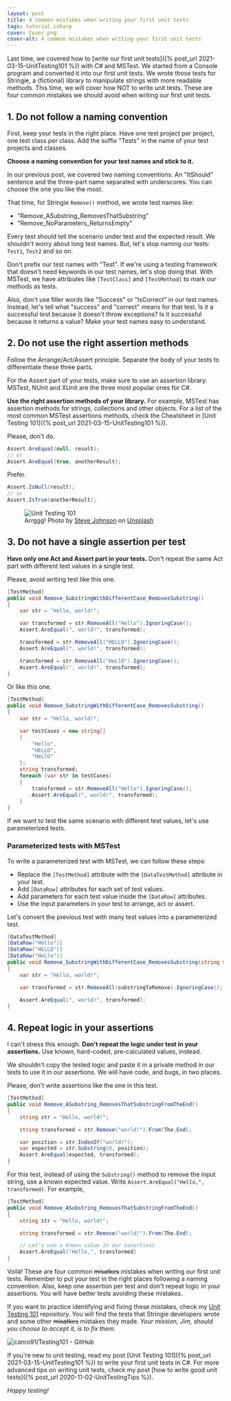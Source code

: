 ```yaml
---
layout: post
title: 4 common mistakes when writing your first unit tests
tags: tutorial csharp
cover: Cover.png
cover-alt: 4 common mistakes when writing your first unit tests
---
```


Last time, we covered how to [write our first unit tests]({% post_url 2021-03-15-UnitTesting101 %}) with C# and MSTest. We started from a Console program and converted it into our first unit tests. We wrote those tests for Stringie, a (fictional) library to manipulate strings with more readable methods. This time, we will cover how NOT to write unit tests. These are four common mistakes we should avoid when writing our first unit tests.

## 1. Do not follow a naming convention

First, keep your tests in the right place. Have one test project per project, one test class per class. Add the suffix "Tests" in the name of your test projects and classes.

**Choose a naming convention for your test names and stick to it.**

In our previous post, we covered two naming conventions. An "ItShould" sentence and the three-part name separated with underscores. You can choose the one you like the most.

That time, for Stringie `Remove()` method, we wrote test names like:

* "Remove_ASubstring_RemovesThatSubstring"
* "Remove_NoParameters_ReturnsEmpty"

Every test should tell the scenario under test and the expected result. We shouldn't worry about long test names. But, let's stop naming our tests: `Test1`, `Test2` and so on.

Don't prefix our test names with "Test". If we're using a testing framework that doesn't need keywords in our test names, let's stop doing that. With MSTest, we have attributes like `[TestClass]` and `[TestMethod]` to mark our methods as tests.

Also, don't use filler words like "Success" or "IsCorrect" in our test names. Instead, let's tell what "success" and "correct" means for that test. Is it a successful test because it doesn't throw exceptions? Is it successful because it returns a value? Make your test names easy to understand.

## 2. Do not use the right assertion methods

Follow the Arrange/Act/Assert principle. Separate the body of your tests to differentiate these three parts.

For the Assert part of your tests, make sure to use an assertion library. MSTest, NUnit and XUnit are the three most popular ones for C#.

**Use the right assertion methods of your library.** For example, MSTest has assertion methods for strings, collections and other objects. For a list of the most common MSTest assertions methods, check the Cheatsheet in [Unit Testing 101]({% post_url 2021-03-15-UnitTesting101 %}).

Please, don't do.

```csharp
Assert.AreEqual(null, result);
// or
Assert.AreEqual(true, anotherResult);
```

Prefer.

```csharp
Assert.IsNull(result);
// or
Assert.IsTrue(anotherResult);
```

<figure>
<img src="https://images.unsplash.com/photo-1521978562062-4a694d7d0e74?crop=entropy&cs=tinysrgb&fit=crop&fm=jpg&h=400&ixid=MnwxfDB8MXxhbGx8fHx8fHx8fHwxNjE1MzI0NDE5&ixlib=rb-1.2.1&q=80&utm_campaign=api-credit&utm_medium=referral&utm_source=unsplash_source&w=600" alt="Unit Testing 101" />

<figcaption>Arrggg! Photo by <a href="https://unsplash.com/@steve_j?utm_source=unsplash&utm_medium=referral&utm_content=creditCopyText">Steve Johnson</a> on <a href="/?utm_source=unsplash&utm_medium=referral&utm_content=creditCopyText">Unsplash</a>
  </figcaption>
</figure>

## 3. Do not have a single assertion per test

**Have only one Act and Assert part in your tests.** Don't repeat the same Act part with different test values in a single test.

Please, avoid writing test like this one.

```csharp
[TestMethod]
public void Remove_SubstringWithDifferentCase_RemovesSubstring()
{
    var str = "Hello, world!";

    var transformed = str.RemoveAll("Hello").IgnoringCase();
    Assert.AreEqual(", world!", transformed);

    transformed = str.RemoveAll("HELLO").IgnoringCase();
    Assert.AreEqual(", world!", transformed);

    transformed = str.RemoveAll("HeLlO").IgnoringCase();
    Assert.AreEqual(", world!", transformed);
}
```

Or like this one.

```csharp
[TestMethod]
public void Remove_SubstringWithDifferentCase_RemovesSubstring()
{
    var str = "Hello, world!";

    var testCases = new string[]
    {
        "Hello",
        "HELLO",
        "HeLlO"
    };
    string transformed;
    foreach (var str in testCases)
    {
        transformed = str.RemoveAll("Hello").IgnoringCase();
        Assert.AreEqual(", world!", transformed);
    }
}
```

If we want to test the same scenario with different test values, let's use parameterized tests.

### Parameterized tests with MSTest

To write a parameterized test with MSTest, we can follow these steps:

* Replace the `[TestMethod]` attribute with the `[DataTestMethod]` attribute in your test.
* Add `[DataRow]` attributes for each set of test values.
* Add parameters for each test value inside the `[DataRow]` attributes.
* Use the input parameters in your test to arrange, act or assert.

Let's convert the previous test with many test values into a parameterized test.

```csharp
[DataTestMethod]
[DataRow("Hello")]
[DataRow("HELLO")]
[DataRow("HeLlo")]
public void Remove_SubstringWithDifferentCase_RemovesSubstring(string substringToRemove)
{
    var str = "Hello, world!";

    var transformed = str.RemoveAll(substringToRemove).IgnoringCase();

    Assert.AreEqual(", world!", transformed);
}
```

## 4. Repeat logic in your assertions

I can't stress this enough. **Don't repeat the logic under test in your assertions.** Use known, hard-coded, pre-calculated values, instead.

We shouldn't copy the tested logic and paste it in a private method in our tests to use it in our assertions. We will have code, and bugs, in two places.

Please, don't write assertions like the one in this test.

```csharp
[TestMethod]
public void Remove_ASubstring_RemovesThatSubstringFromTheEnd()
{
    string str = "Hello, world!";

    string transformed = str.Remove("world!").From(The.End);

    var position = str.IndexOf("world!");
    var expected = str.Substring(0, position);
    Assert.AreEqual(expected, transformed);
}
```

For this test, instead of using the `Substring()` method to remove the input string, use a known expected value. Write `Assert.AreEqual("Hello,", transformed)`. For example,

```csharp
[TestMethod]
public void Remove_ASubstring_RemovesThatSubstringFromTheEnd()
{
    string str = "Hello, world!";

    string transformed = str.Remove("world!").From(The.End);

    // Let's use a known value in our assertions
    Assert.AreEqual("Hello,", transformed)
}
```

Voilà! These are four common ~~misatkes~~ mistakes when writing our first unit tests. Remember to put your test in the right places following a naming convention. Also, keep one assertion per test and don't repeat logic in your assertions. You will have better tests avoiding these mistakes.

If you want to practice identifying and fixing these mistakes, check my [Unit Testing 101](https://github.com/canro91/Testing101) repository. You will find the tests that Stringie developers wrote and some other ~~misatkes~~ mistakes they made. _Your mission, Jim, should you choose to accept it, is to fix them._

![canro91/Testing101 - GitHub](https://gh-card.dev/repos/canro91/Testing101.svg)

If you're new to unit testing, read my post [Unit Testing 101]({% post_url 2021-03-15-UnitTesting101 %}) to write your first unit tests in C#. For more advanced tips on writing unit tests, check my post [how to write good unit tests]({% post_url 2020-11-02-UnitTestingTips %}).

_Happy testing!_